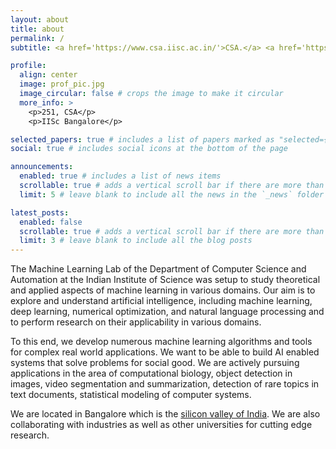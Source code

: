 ```yaml
---
layout: about
title: about
permalink: /
subtitle: <a href='https://www.csa.iisc.ac.in/'>CSA.</a> <a href='https://www.iisc.ac.in/'>IISc.</a>

profile:
  align: center
  image: prof_pic.jpg
  image_circular: false # crops the image to make it circular
  more_info: >
    <p>251, CSA</p>
    <p>IISc Bangalore</p>

selected_papers: true # includes a list of papers marked as "selected={true}"
social: true # includes social icons at the bottom of the page

announcements:
  enabled: true # includes a list of news items
  scrollable: true # adds a vertical scroll bar if there are more than 3 news items
  limit: 5 # leave blank to include all the news in the `_news` folder

latest_posts:
  enabled: false
  scrollable: true # adds a vertical scroll bar if there are more than 3 new posts items
  limit: 3 # leave blank to include all the blog posts
---
```


The Machine Learning Lab of the Department of Computer Science and Automation at the Indian Institute of Science was setup to study theoretical and applied aspects of machine learning in various domains. Our aim is to explore and understand artificial intelligence, including machine learning, deep learning, numerical optimization, and natural language processing and to perform research on their applicability in various domains.

To this end, we develop numerous machine learning algorithms and tools for complex real world applications. We want to be able to build AI enabled systems that solve problems for social good. We are actively pursuing applications in the area of computational biology, object detection in images, video segmentation and summarization, detection of rare topics in text documents, statistical modeling of computer systems.

We are located in Bangalore which is the [silicon valley of India](https://en.wikipedia.org/wiki/Bengaluru). We are also collaborating with industries as well as other universities for cutting edge research.